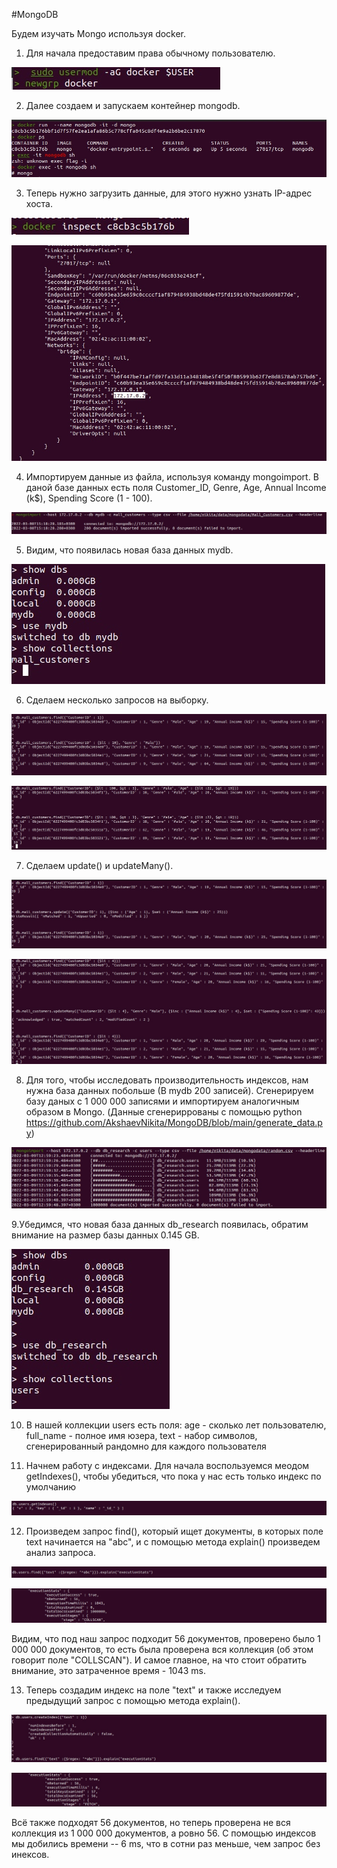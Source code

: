 #MongoDB

Будем изучать Mongo используя docker.

1. Для начала предоставим права обычному пользователю.

![alt text](https://github.com/AkshaevNikita/MongoDB/blob/main/pic1.jpg?raw=true)

2. Далее создаем и запускаем контейнер mongodb.

![alt text](https://github.com/AkshaevNikita/MongoDB/blob/main/pic2.jpg?raw=true)

3. Теперь нужно загрузить данные, для этого нужно узнать IP-адрес хоста.

![alt text](https://github.com/AkshaevNikita/MongoDB/blob/main/pic4.jpg?raw=true)

![alt text](https://github.com/AkshaevNikita/MongoDB/blob/main/pic5.jpg?raw=true)

4. Импортируем данные из файла, используя команду mongoimport. В даной базе данных есть поля Customer_ID, Genre, Age, Annual Income (k$), Spending Score (1 - 100).

![alt text](https://github.com/AkshaevNikita/MongoDB/blob/main/pic6.jpg?raw=true)

5. Видим, что появилась новая база данных mydb.

![alt text](https://github.com/AkshaevNikita/MongoDB/blob/main/pic7.jpg?raw=true)

6. Сделаем несколько запросов на выборку.

![alt text](https://github.com/AkshaevNikita/MongoDB/blob/main/pic8.jpg?raw=true)

![alt text](https://github.com/AkshaevNikita/MongoDB/blob/main/pic9.jpg?raw=true)

7. Сделаем update() и updateMany().

![alt text](https://github.com/AkshaevNikita/MongoDB/blob/main/pic10.jpg?raw=true)

![alt text](https://github.com/AkshaevNikita/MongoDB/blob/main/pic11.jpg?raw=true)

8. Для того, чтобы исследовать производительность индексов, нам нужна база данных побольше (В mydb 200 записей). Cгенерируем базу даных с 1 000 000 записями и импортируем аналогичным образом в Mongo. (Данные сгенериррованы с помощью python https://github.com/AkshaevNikita/MongoDB/blob/main/generate_data.py)

![alt text](https://github.com/AkshaevNikita/MongoDB/blob/main/pic12.jpg?raw=true)

9.Убедимся, что новая база данных db_research появилась, обратим внимание на размер базы данных 0.145 GB.

![alt text](https://github.com/AkshaevNikita/MongoDB/blob/main/pic13.jpg?raw=true)

10. В нашей коллекции users есть поля: age - сколько лет пользователю, full_name - полное имя юзера, text - набор символов, сгенерированный рандомно для каждого пользователя 

11. Начнем работу с индексами. Для начала воспользуемся меодом getIndexes(), чтобы убедиться, что пока у нас есть только индекс по умолчанию

![alt text](https://github.com/AkshaevNikita/MongoDB/blob/main/pic14.jpg?raw=true)

12. Произведем запрос find(), который ищет документы, в которых поле text начинается на "abc", и с помощью метода explain() произведем анализ запроса.

![alt text](https://github.com/AkshaevNikita/MongoDB/blob/main/pic18.jpg?raw=true)

![alt text](https://github.com/AkshaevNikita/MongoDB/blob/main/pic15.jpg?raw=true)

Видим, что под наш запрос подходит 56 документов, проверено было 1 000 000 документов, то есть была проверена вся коллекция (об этом говорит поле "COLLSCAN"). И самое главное, на что стоит обратить внимание, это затраченное время - 1043 ms.

13. Теперь создадим индекс на поле "text" и также исследуем предыдущий запрос с помощью метода explain().

![alt text](https://github.com/AkshaevNikita/MongoDB/blob/main/pic16.jpg?raw=true)

![alt text](https://github.com/AkshaevNikita/MongoDB/blob/main/pic17.jpg?raw=true)

Всё также подходят 56 документов, но теперь проверена не вся коллекция из 1 000 000 документов, а ровно 56. С помощью индексов мы добились времени -- 6 ms, что в сотни раз меньше, чем запрос без инексов.
